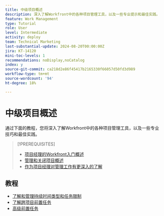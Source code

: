 ```yaml
---
title: 中级项目概述
description: 深入了解Workfront中的各种项目管理工具，以及一些专业提示和最佳实践。
feature: Work Management
type: Tutorial
role: User
level: Intermediate
activity: deploy
team: Technical Marketing
last-substantial-update: 2024-08-20T00:00:00Z
jira: KT-14120
mini-toc-levels: 1
recommendations: noDisplay,noCatalog
index: y
source-git-commit: ca218d2e86f45417b2165330f66057d50fd3d989
workflow-type: tm+mt
source-wordcount: '94'
ht-degree: 18%

---
```



# 中级项目概述

通过下面的教程，您将深入了解Workfront中的各种项目管理工具，以及一些专业技巧和最佳实践。

>[!PREREQUISITES]
>
>* [项目经理的Workfront入门概述](https://experienceleague.adobe.com/?recommended=Workfront-U-1-2022.1.planners)
>* [管理和关闭项目概述](https://experienceleague.adobe.com/?recommended=Workfront-U-1-2022.2.planners)
>* [作为项目经理对管理工作有更深入的了解](https://experienceleague.adobe.com/?recommended=Workfront-U-1-2022.3.planners)

## 教程

* [了解和管理持续时间类型和任务限制](/help/manage-work/intermediate-projects/understand-and-manage-duration-types-and-task-constraints.md)
* [了解跨项目前置任务](/help/manage-work/intermediate-projects/understand-cross-project-predecessors.md)
* [高级前置任务](/help/manage-work/intermediate-projects/advanced-predecessors.md)
